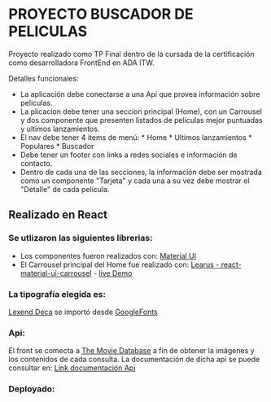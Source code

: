 # PROYECTO BUSCADOR DE PELICULAS

Proyecto realizado como TP Final dentro de la cursada de la certificación como desarrolladora FrontEnd en ADA ITW.

Detalles funcionales:
- La aplicación debe conectarse a una Api que provea información sobre peliculas.
- La plicacion debe tener una seccion principal (Home), con un Carrousel y dos componente que presenten listados de peliculas mejor puntuadas y ultimos lanzamientos.
- El nav debe tener 4 items de menú:
        * Home
        * Ultimos lanzamientos
        * Populares
        * Buscador
- Debe tener un footer con links a redes sociales e información de contacto.
- Dentro de cada una de las secciones, la información debe ser mostrada como un componente "Tarjeta" y cada una a su vez debe mostrar el "Detalle" de cada película.


## Realizado en React

### Se utlizaron las siguientes librerias:
* Los componentes fueron realizados con: [Material UI](https://mui.com/)
* El Carrousel principal del Home fue realizado con: [Learus - react-material-ui-carrousel](https://github.com/Learus/react-material-ui-carousel) - [live Demo](https://learus.github.io/react-material-ui-carousel/)

### La tipografía elegida es:
[Lexend Deca](https://fonts.google.com/specimen/Lexend+Deca?preview.size=35&category=Sans+Serif&preview.text=Buscador%20de%20pel%C3%ADculas&preview.text_type=custom) se importó desde [GoogleFonts](https://fonts.google.com/?preview.size=35)

### Api:
El front se comecta a [The Movie Database](https://www.themoviedb.org/) a fin de obtener la imágenes y los contenidos de cada consulta.
La documentación de dicha api se puede consultar en: [Link documentación Api](https://developers.themoviedb.org/3/movies)

### Deployado:
